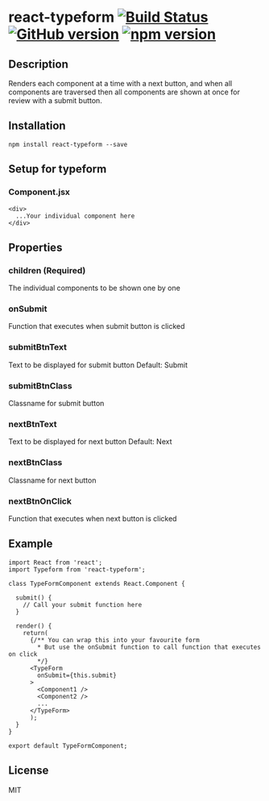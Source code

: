 # react-typeform  [![Build Status](https://travis-ci.org/mohithg/react-typeform.svg?branch=master)](https://travis-ci.org/mohithg/react-typeform) [![GitHub version](https://badge.fury.io/gh/mohithg%2Freact-typeform.svg)](https://badge.fury.io/gh/mohithg%2Freact-typeform) [![npm version](https://badge.fury.io/js/react-typeform.svg)](https://badge.fury.io/js/react-typeform)

## Description
Renders each component at a time with a next button, and when all components are traversed then all components are shown at once for review with a submit button.

## Installation
```
npm install react-typeform --save
```

## Setup for typeform

### Component.jsx
```
<div>
  ...Your individual component here
</div>
```

## Properties

### children (Required)
The individual components to be shown one by one

### onSubmit
Function that executes when submit button is clicked

### submitBtnText
Text to be displayed for submit button
Default: Submit

### submitBtnClass
Classname for submit button

### nextBtnText
Text to be displayed for next button
Default: Next

### nextBtnClass
Classname for next button

### nextBtnOnClick
Function that executes when next button is clicked



## Example

```
import React from 'react';
import Typeform from 'react-typeform';

class TypeFormComponent extends React.Component {

  submit() {
    // Call your submit function here
  }

  render() {
    return(
      {/** You can wrap this into your favourite form
        * But use the onSubmit function to call function that executes on click
        */}
      <TypeForm
        onSubmit={this.submit}
      >
        <Component1 />
        <Component2 />
        ...
      </TypeForm>
      );
  }
}

export default TypeFormComponent;

```

## License
MIT
